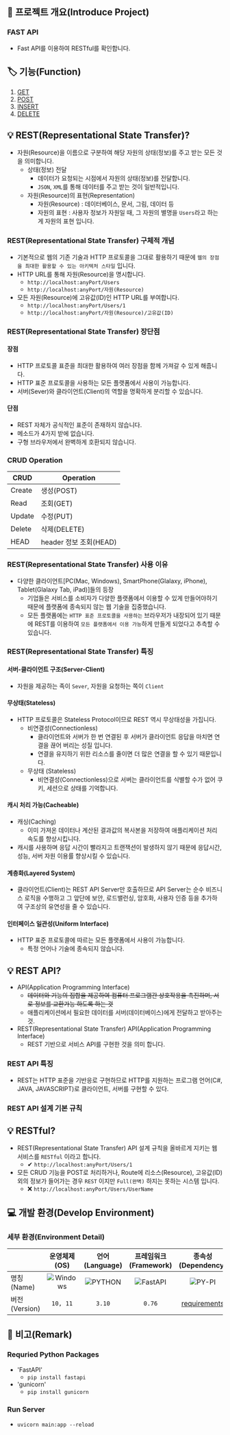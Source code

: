 ## 📕 프로젝트 개요(Introduce Project)

### FAST API

* Fast API를 이용하여 RESTful를 확인합니다.

## 🏷️ 기능(Function)

1. [GET](#GET)
2. [POST](#POST)
3. [INSERT](#INSERT)
4. [DELETE](#DELETE)

## 💡 REST(Representational State Transfer)?

* 자원(Resource)을 이름으로 구분하여 해당 자원의 상태(정보)를 주고 받는 모든 것을 의미합니다.
  * 상태(정보) 전달
    * 데이터가 요청되는 시점에서 자원의 상태(정보)를 전달합니다.
    * `JSON`, `XML`를 통해 데이터를 주고 받는 것이 일반적입니다.
  * 자원(Resource)의 표현(Representation)
    * 자원(Resource) : 데이터베이스, 문서, 그림, 데이터 등
    * 자원의 표현 : 사용자 정보가 자원일 때, 그 자원의 별명을 `Users`라고 하는게 자원의 표현 입니다.

### REST(Representational State Transfer) 구체적 개념

* 기본적으로 웹의 기존 기술과 HTTP 프로토콜을 그대로 활용하기 때문에 `웹의 장점을 최대한 활용할 수 있는 아키텍처 스타일` 입니다.
* HTTP URL를 통해 자원(Resource)을 명시합니다.
  * `http://localhost:anyPort/Users`
  * `http://localhost:anyPort/자원(Resource)`
* 모든 자원(Resource)에 고유값(ID)인 HTTP URL를 부여합니다.
  * `http://localhost:anyPort/Users/1`
  * `http://localhost:anyPort/자원(Resource)/고유값(ID)`

### REST(Representational State Transfer) 장단점

#### 장점

* HTTP 프로토콜 표준을 최대한 활용하여 여러 장점을 함께 가져갈 수 있게 해줍니다.
* HTTP 표준 프로토콜을 사용하는 모든 플랫폼에서 사용이 가능합니다.
* 서버(Sever)와 클라이언트(Client)의 역할을 명확하게 분리할 수 있습니다.

#### 단점

* REST 자체가 공식적인 표준이 존재하지 않습니다.
* 메소드가 4가지 받에 없습니다.
* 구형 브라우저에서 완벽하게 호환되지 않습니다.

### CRUD Operation

|CRUD|Operation|
|-|-|
|Create|생성(POST)|
|Read|조회(GET)|
|Update|수정(PUT)|
|Delete|삭제(DELETE)|
|HEAD| header 정보 조회(HEAD)|

### REST(Representational State Transfer) 사용 이유

* 다양한 클라이언트[PC(Mac, Windows), SmartPhone(Glalaxy, iPhone), Tablet(Glalaxy Tab, iPad)]들의 등장
  * 기업들은 서비스를 소비자가 다양한 플랫폼에서 이용할 수 있게 만들어야하기 때문에 플랫폼에 종속되지 않는 웹 기술을 집중했습니다.
  * 모든 플랫폼에는 `HTTP 표준 프로토콜을 사용하는` 브라우저가 내장되어 있기 때문에 REST를 이용하여 `모든 플랫폼에서 이용 가능`하게 만들게 되었다고 추측할 수 있습니다.

### REST(Representational State Transfer) 특징

#### 서버-클라이언트 구조(Server-Client)

* 자원을 제공하는 족이 `Sever`, 자원을 요청하는 쪽이 `Client`

#### 무상태(Stateless)

* HTTP 프로토콜은 Stateless Protocol이므로 REST 역시 무상태성을 가집니다.
  * 비연결성(Connectionless)
    * 클라이언트와 서버가 한 번 연결된 후 서버가 클라이언트 응답을 마치면 연결을 끊어 버리는 성질 입니다.
    * 연결을 유지하기 위한 리소스를 줄이면 더 많은 연결을 할 수 있기 때문입니다.
  * 무상태 (Stateless)
    * 비연결성(Connectionless)으로 서버는 클라이언트를 식별할 수가 없어 쿠키, 세션으로 상태를 기억합니다.

#### 캐시 처리 가능(Cacheable)

* 캐싱(Caching)
  * 이미 가져온 데이터나 계산된 결과값의 복사본을 저장하여 애플리케이션 처리 속도를 향상시킵니다.
* 캐시를 사용하며 응답 시간이 빨라지고 트랜잭션이 발생하지 않기 때문에 응답시간, 성능, 서버 자원 이용률 향상시킬 수 있습니다.

#### 계층화(Layered System)

* 클라이언트(Client)는 REST API Server만 호출하므로 API Server는 순수 비즈니스 로직을 수행하고 그 앞단에 보안, 로드밸런싱, 암호화, 사용자 인증 등을 추가하여 구조상의 유연성을 줄 수 있습니다.

#### 인터페이스 일관성(Uniform Interface)

* HTTP 표준 프로토콜에 따르는 모든 플랫폼에서 사용이 가능합니다.
  * 특정 언어나 기술에 종속되지 않습니다.

## 💡 REST API?

* API(Application Programming Interface)
  * ~~데이터와 기능의 집합을 제공하여 컴퓨터 프로그램간 상호작용을 촉진하며, 서로 정보를 교환가능 하도록 하는 것~~
  * 애플리케이션에서 필요한 데이터를 서버(데이터베이스)에게 전달하고 받아주는 것.
* REST(Representational State Transfer) API(Application Programming Interface)
  * REST 기반으로 서비스 API를 구현한 것을 의미 합니다.

### REST API 특징

* REST는 HTTP 표준을 기반응로 구현하므로 HTTP를 지원하는 프로그램 언어(C#, JAVA, JAVASCRIPT)로 클라이언트, 서버를 구현할 수 있다.

### REST API 설계 기본 규칙

## 💡 RESTful?

* REST(Representational State Transfer) API 설계 규칙을 올바르게 지키는 웹 서비스를 `RESTful` 이라고 합니다.
  * ✔ `http://localhost:anyPort/Users/1`
* 모든 CRUD 기능을 POST로 처리하거나, Route에 리소스(Resource), 고유값(ID) 외의 정보가 들어가는 경우 `REST` 이지만 `Full(완벽)` 하지는 못하는 시스템 입니다.
  * ❌ `http://localhost:anyPort/Users/UserName`

## 💻 개발 환경(Develop Environment)

### 세부 환경(Environment Detail)

||운영체제(OS)|언어(Language)|프레임워크(Framework)|종속성(Dependency)|
|-|:-:|:-:|:-:|:-:|
|명칭(Name)|![Windows](https://img.shields.io/badge/Windows-0078D6?style=flat-square&logo=Windows&logoColor=white)|![PYTHON](https://img.shields.io/badge/PYTHON-3776AB?style=flat-square&logo=Python&logoColor=white)|![FastAPI](https://img.shields.io/badge/FastAPI-009688?style=flat-square&logo=FastAPI&logoColor=white)|![PY-PI](https://img.shields.io/badge/PYPI-3775A9?style=flat-square&logo=PyPI&logoColor=white)|
|버전(Version)|`10, 11`|`3.10`|`0.76`|[requirements](./requirements.txt)|

## 📖 비고(Remark)

### Requried Python Packages

* 'FastAPI'
  * `pip install fastapi`
* 'gunicorn'
  * `pip install gunicorn`

### Run Server

* `uvicorn main:app --reload`
